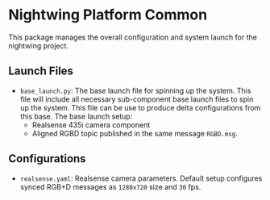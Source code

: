 # Nightwing Platform Common

This package manages the overall configuration and system launch for the nightwing project.

## Launch Files

- ``base_launch.py``: The base launch file for spinning up the system. This file will include all necessary sub-component base launch files to spin up the system. This file can be use to produce delta configurations from this base. The base launch setup:
  - Realsense 435i camera component
  - Aligned RGBD topic published in the same message ``RGBD.msg``.

## Configurations

- ``realsense.yaml``: Realsense camera parameters. Default setup configures synced RGB+D messages as `1280x720` size and `30` fps.
